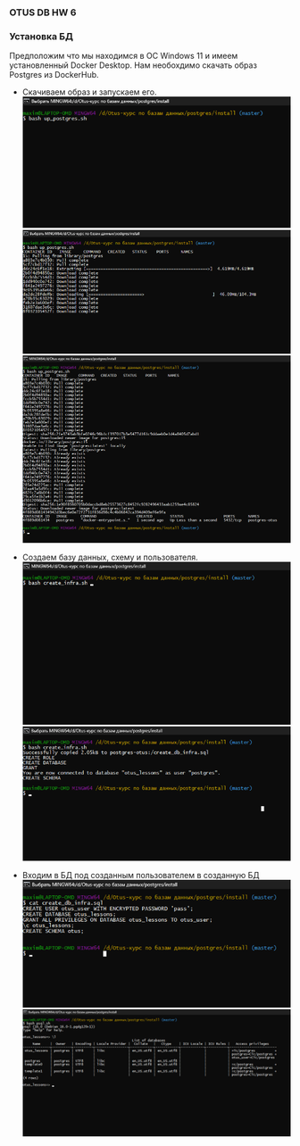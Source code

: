 ### OTUS DB HW 6


### Установка БД

Предположим что мы находимся в ОС Windows 11 и имеем установленный Docker Desktop.
Нам необохдимо скачать образ Postgres из DockerHub.

- Скачиваем образ и запускаем его.
![скрипт up_postgres.sh](../images/OTUS_DB_HW_6_1.png)
![скрипт up_postgres.sh](../images/OTUS_DB_HW_6_2.png)
![скрипт up_postgres.sh](../images/OTUS_DB_HW_6_3.png)

- Создаем базу данных, схему и пользователя.
![скрипт create_infra.sh create_db_infra.sql](../images/OTUS_DB_HW_6_4.png)
![скрипт create_infra.sh create_db_infra.sql](../images/OTUS_DB_HW_6_5.png)

- Входим в БД под созданным пользователем в созданную БД
![скрипт up_postgres.sh](../images/OTUS_DB_HW_6_6.png)
![скрипт up_postgres.sh](../images/OTUS_DB_HW_6_7.png)
